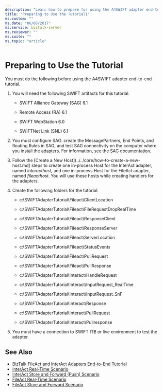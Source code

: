 ```yaml
---
description: "Learn how to prepare for using the A4SWIFT adapter end-to-end tutorial."
title: "Preparing to Use the Tutorial1"
ms.custom: ""
ms.date: "06/08/2017"
ms.service: biztalk-server
ms.reviewer: ""
ms.suite: ""
ms.topic: "article"
---
```

# Preparing to Use the Tutorial

You must do the following before using the A4SWIFT adapter end-to-end tutorial.

1. You will need the following SWIFT artifacts for this tutorial:

    - SWIFT Alliance Gateway (SAG) 6.1

    - Remote Access (RA) 6.1

    - SWIFT WebStation 6.0

    - SWIFTNet Link (SNL) 6.1

2. You must configure SAG: create the MessagePartners, End Points, and Routing Rules in SAG, and test SAG connectivity on the computer where you install the adapters. For information, see the SAG documentation.

3. Follow the [Create a New Host](../../core/how-to-create-a-new-host.md} steps to create one in-process Host for the InterAct adapter, named *interacthost*, and one in-process Host for the FileAct adapter, named *fileacthost*. You will use these hosts while creating handlers for the adapters.

4.  Create the following folders for the tutorial:

    - c:\SWIFTAdapterTutorial\Fileact\ClientLocation

    - c:\SWIFTAdapterTutorial\Fileact\FileRequestDropRealTime

    - c:\SWIFTAdapterTutorial\Fileact\ResponseClient

    - c:\SWIFTAdapterTutorial\Fileact\ResponseServer

    - c:\SWIFTAdapterTutorial\Fileact\ServerLocation

    - c:\SWIFTAdapterTutorial\Fileact\StatusEvents

    - c:\SWIFTAdapterTutorial\Fileact\PullRequest

    - c:\SWIFTAdapterTutorial\Fileact\PullResponse

    - c:\SWIFTAdapterTutorial\Interact\HandleRequest

    - c:\SWIFTAdapterTutorial\Interact\InputRequest_RealTime

    - c:\SWIFTAdapterTutorial\Interact\InputRequest_SnF

    - c:\SWIFTAdapterTutorial\Interact\Response

    - c:\SWIFTAdapterTutorial\Interact\PullRequest

    - c:\SWIFTAdapterTutorial\Interact\Pullresponse

5. You must have a connection to SWIFT ITB or live environment to test the adapter.

## See Also

- [BizTalk FileAct and InterAct Adapters End-to-End Tutorial](../../adapters-and-accelerators/fileact-interact/biztalk-fileact-and-interact-adapters-end-to-end-tutorial.md)
- [InterAct Real-Time Scenario](../../adapters-and-accelerators/fileact-interact/interact-real-time-scenario.md)
- [InterAct Store and Forward (Push) Scenario](../../adapters-and-accelerators/fileact-interact/interact-store-and-forward-push-scenario.md)
- [FileAct Real-Time Scenario](../../adapters-and-accelerators/fileact-interact/fileact-real-time-scenario.md)
- [FileAct Store and Forward Scenario](../../adapters-and-accelerators/fileact-interact/fileact-store-and-forward-scenario.md)
